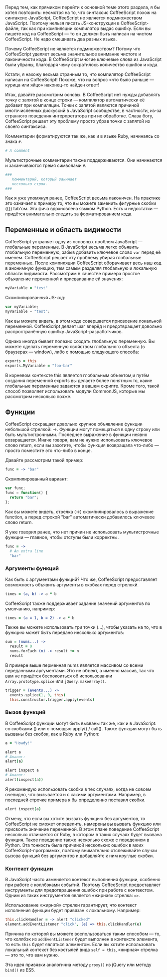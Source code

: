 Перед тем, как прямиком перейти к основной теме этого раздела, я бы хотел повторить: несмотря на то, что синтаксис CoffeeScript похож на синтаксис JavaScript, CoffeeScript не является подмножеством JavaScript. Поэтому нельзя писать JS-конструкции в CoffeeScript-файле, так как при компиляции компилятор выдас ошибку. Если вы пишете код на CoffeeScript — то он должен быть написан на чистом CoffeeScript. Не надо смешивать два разных языка.

Почему CoffeeScript не является подмножеством? Потому что CoffeeScript уделяет весьма значительное внимание чистоте и лаконичности кода. В CoffeeScript многие ключевые слова из JavaScript были убраны, благодаря чему сократилось количество ошибок и кода.

Кстати, я нахожу весьма странным то, что компилятор CoffeeScript написан на CoffeeScript! Похоже, что на вопрос «что было раньше — курица или яйцо»  наконец-то найден ответ!

Итак, давайте рассмотрим основы. В CoffeeScript нет нужды добавлять точку с запятой в конце строки — компилятор автоматически её добавит при компиляции. Точки с запятой являются причиной многочисленных дискуссий в JavaScript сообществе, в частности, из-за странного поведения интерпретатора при их обработке. Слава богу, CoffeeScript решает эту проблему просто убрав точки с запятой из своего синтаксиса.

Комментарии форматируются так же, как и в языке Ruby, начинаясь со знака `#`.

```coffeescript
# A comment
```

Мультистрочные комментарии также поддерживаются. Они начинаются и заканчиваются тремя символами `#`.

```coffeescript
###
   Комментарий, который занимает
   несколько строк.
###
```

Как я уже упомянул ранее, CoffeeScript весьма лаконичен. На практике это означает к примеру то, что вы можете заменить фигурные скобки ({}) tab'ом. Эта фича вдохновлена языком Python. Есть и недостатки — придётся внимательно следить за форматированием кода.

## Переменные и область видимости
CoffeeScript устраняет одну из основных проблем JavaScript — глобальные переменные. В JavaScript весьма легко объявить глобальную переменную, забыв добавить ключевое слово `var` перед её именем. CoffeeScript решает эту проблему убирая глобальные переменные. После компиляции CoffeeScript оборачивает весь наш код в анонимную функцию, тем самым разделяя глобальную и локальную области видимости. Рассмотрим в качестве примера простое объявление переменной и присваивание ей значения:

```coffeescript
myVariable = "test"
```

Скомпилированный JS-код:

```javascript
var myVariable;
myVariable = "test";
```

Как вы можете видеть, в этом коде совершается присвоение локальной переменной. CoffeeScript делает шаг вперёд и предотвращает довольно распространённую ошибку JavaScript-разработчиков.

Однако иногда бывает полезно создать глобальную переменную. Вы можете сделать переменную свойством глобального объекта (в браузерах — window), либо с помощью следующего способа:

```coffeescript
exports = this
exports.MyVariable = "foo-bar"
```

В корневом контексте this является глобальным объектом,и путём создания переменной exports вы делаете более понятным то, какие глобальные переменные задаются в вашем скрипте. Кроме того, такой способ позволяет использовать модули CommonJS, которые мы рассмотрим несколько позже.

## Функции
CoffeeScript сокращает довольно крупное объявление функции небольшой стрелкой: ->. Функции могут помещаться в одну строку или быть мультистрочными. Последнее выражение в функции неявно возвращается. Иначе говоря, вам не нужно использовать ключевое слово return, если вы захотите, чтобы функция возвращала что-либо — просто поместите это что-либо в конце.

Давайте рассмотрим такой пример:

```coffeescript
func = -> "bar"
```

Скомпилированный вариант:

```javascript
var func;
func = function() {
  return "bar";
};
```

Как вы можете видеть, стрелка (->) скомпилировалось в выражение function, а перед строкой "bar" автоматически добавилось ключевое слово return.

Я уже говорил ранее, что нет причин не использовать мультистрочные функции — главное, чтобы отступы были корректны.

```coffeescript
func = ->
  # An extra line
  "bar"
```

### Аргументы функций
Как быть с аргументами функций? Что же, CoffeeScript предоставляет возможность объявить аргументы в скобках перед стрелокй.

```coffeescript
times = (a, b) -> a * b
```

CoffeeScript также поддерживает задание значений аргументов по умолчанию, например:

```coffeescript
times = (a = 1, b = 2) -> a * b
```

Также вы можете использовать три точки (...), чтобы указать на то, что в функцию может быть передано несколько аргументов:

```coffeescript
sum = (nums...) -> 
  result = 0
  nums.forEach (n) -> result += n
  result
```

В примере выше перменная nums является массивом со всеми переданными аргументами. Это не объект, а именно массив, так что вам не придётся беспокоиться об использовании `Array.prototype.splice` или `jQuery.makeArray()`.

```coffeescript
trigger = (events...) ->
  events.splice(1, 0, this)
  this.constructor.trigger.apply(events)
```

### Вызов функций
В CoffeeScript функции могут быть вызваны так же, как и в JavaScript: со скобками () или с помощью apply() / call(). Также функции могут быть вызваны без скобок, как в Ruby или Python:

```coffeescript
a = "Howdy!"

alert a
# Аналог:
alert(a)

alert inspect a
# Аналог:
alert(inspect(a))
```

Я рекомендую использовать скобки в тех случаях, когда не совсем очевидно, что вызывается и с какими аргументами. Например, в последней строчке примера я бы определенно поставил скобки.

```coffeescript
alert inspect(a)
```

Отмечу, что если вы хотите вызвать функцию без аргументов, то CoffeeScript не сможет определить, намерены вы вызвать функцию или присвоить значение переменной. В этом плане поведение CoffeeScript несколько отличается от Ruby, в котором в таких случаях будет вызвана функция. Такое поведение также несколько схоже с поведением в Python. Эта тонкость была причиной нескольких ошибок в моих CoffeeScript-программах, поэтому внимательно отслеживайте случаи вызова функций без аргументов и добавляйте к ним круглые скобки.

### Контекст функции
В JavaScript часто изменяется контекст выполнения функции, особенно при работе с коллбэками событий. Поэтому CoffeeScript предоставляет инструменты для предотвращения ошибок при работе с контекстом. Одним из таких инструментов является «жирная» стрелка: `=>`.

Использование «жирной» стрелки гарантирует, что контекст исполнения функции будет привязан к локальному. Например:

```coffeescript
this.clickHandler = -> alert "clicked"
element.addEventListener "click", (e) => this.clickHandler(e)
```

Причина по которой вы можете воспользоваться таким способом — то, что коллбэк из `addEventListener` будет выполнен в контексте элемента, то есть `this` будет являться элементом. Если вы хотите использовать локальный контекст без костылей вида `self = this`, «жирная» стрелка — это то, что вам нужно.

Эта идея привязки аналогична методу `proxy()` из jQuery или методу `bind()` из ES5.